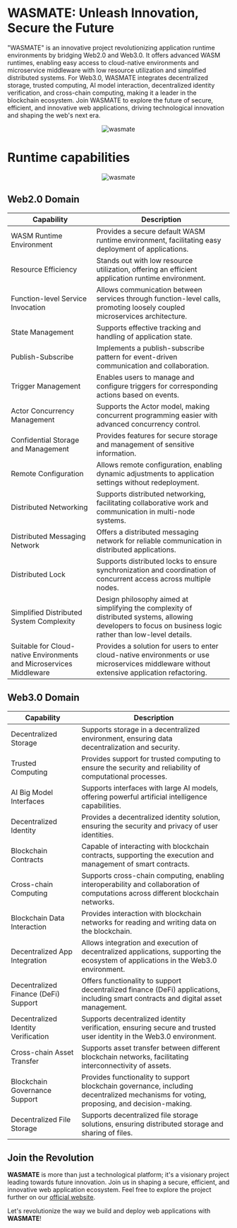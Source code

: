 # WASMATE: Unleash Innovation, Secure the Future

"WASMATE" is an innovative project revolutionizing application runtime environments by bridging Web2.0 and Web3.0. It offers advanced WASM runtimes, enabling easy access to cloud-native environments and microservice middleware with low resource utilization and simplified distributed systems. For Web3.0, WASMATE integrates decentralized storage, trusted computing, AI model interaction, decentralized identity verification, and cross-chain computing, making it a leader in the blockchain ecosystem. Join WASMATE to explore the future of secure, efficient, and innovative web applications, driving technological innovation and shaping the web's next era.

<p align="center">
<img 
    src="https://github.com/wasmate/wasmate-runtime/assets/34047788/06697deb-1523-49ce-a8c3-d851adfe646c" 
     alt="wasmate">
</p>


# Runtime capabilities

<p align="center">
<img 
    src="https://github.com/wasmate/wasmate-runtime/assets/34047788/c8a5e96d-6806-4ebc-bfa2-e349b26c347c" 
     alt="wasmate">
</p>

## Web2.0 Domain

| Capability                           | Description                                                                            |
|---------------------------------------|----------------------------------------------------------------------------------------|
| WASM Runtime Environment              | Provides a secure default WASM runtime environment, facilitating easy deployment of applications. |
| Resource Efficiency                   | Stands out with low resource utilization, offering an efficient application runtime environment. |
| Function-level Service Invocation     | Allows communication between services through function-level calls, promoting loosely coupled microservices architecture. |
| State Management                      | Supports effective tracking and handling of application state.                           |
| Publish-Subscribe                     | Implements a publish-subscribe pattern for event-driven communication and collaboration. |
| Trigger Management                    | Enables users to manage and configure triggers for corresponding actions based on events. |
| Actor Concurrency Management          | Supports the Actor model, making concurrent programming easier with advanced concurrency control. |
| Confidential Storage and Management    | Provides features for secure storage and management of sensitive information.            |
| Remote Configuration                   | Allows remote configuration, enabling dynamic adjustments to application settings without redeployment. |
| Distributed Networking                 | Supports distributed networking, facilitating collaborative work and communication in multi-node systems. |
| Distributed Messaging Network          | Offers a distributed messaging network for reliable communication in distributed applications. |
| Distributed Lock                       | Supports distributed locks to ensure synchronization and coordination of concurrent access across multiple nodes. |
| Simplified Distributed System Complexity | Design philosophy aimed at simplifying the complexity of distributed systems, allowing developers to focus on business logic rather than low-level details. |
| Suitable for Cloud-native Environments and Microservices Middleware | Provides a solution for users to enter cloud-native environments or use microservices middleware without extensive application refactoring. |

## Web3.0 Domain

| Capability                           | Description                                                                            |
|---------------------------------------|----------------------------------------------------------------------------------------|
| Decentralized Storage                 | Supports storage in a decentralized environment, ensuring data decentralization and security. |
| Trusted Computing                     | Provides support for trusted computing to ensure the security and reliability of computational processes. |
| AI Big Model Interfaces               | Supports interfaces with large AI models, offering powerful artificial intelligence capabilities. |
| Decentralized Identity                | Provides a decentralized identity solution, ensuring the security and privacy of user identities. |
| Blockchain Contracts                  | Capable of interacting with blockchain contracts, supporting the execution and management of smart contracts. |
| Cross-chain Computing                 | Supports cross-chain computing, enabling interoperability and collaboration of computations across different blockchain networks. |
| Blockchain Data Interaction           | Provides interaction with blockchain networks for reading and writing data on the blockchain. |
| Decentralized App Integration         | Allows integration and execution of decentralized applications, supporting the ecosystem of applications in the Web3.0 environment. |
| Decentralized Finance (DeFi) Support  | Offers functionality to support decentralized finance (DeFi) applications, including smart contracts and digital asset management. |
| Decentralized Identity Verification   | Supports decentralized identity verification, ensuring secure and trusted user identity in the Web3.0 environment. |
| Cross-chain Asset Transfer            | Supports asset transfer between different blockchain networks, facilitating interconnectivity of assets. |
| Blockchain Governance Support         | Provides functionality to support blockchain governance, including decentralized mechanisms for voting, proposing, and decision-making. |
| Decentralized File Storage            | Supports decentralized file storage solutions, ensuring distributed storage and sharing of files. |

## Join the Revolution

**WASMATE** is more than just a technological platform; it's a visionary project leading towards future innovation. Join us in shaping a secure, efficient, and innovative web application ecosystem. Feel free to explore the project further on our [official website](https://www.wasmate.xyz/).

Let's revolutionize the way we build and deploy web applications with **WASMATE**!
